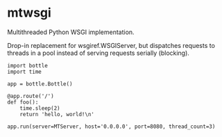 mtwsgi
======

Multithreaded Python WSGI implementation.

Drop-in replacement for wsgiref.WSGIServer, but dispatches
requests to threads in a pool instead of serving requests
serially (blocking).

    import bottle
    import time

    app = bottle.Bottle()

    @app.route('/')
    def foo():
        time.sleep(2)
        return 'hello, world!\n'

    app.run(server=MTServer, host='0.0.0.0', port=8080, thread_count=3)
